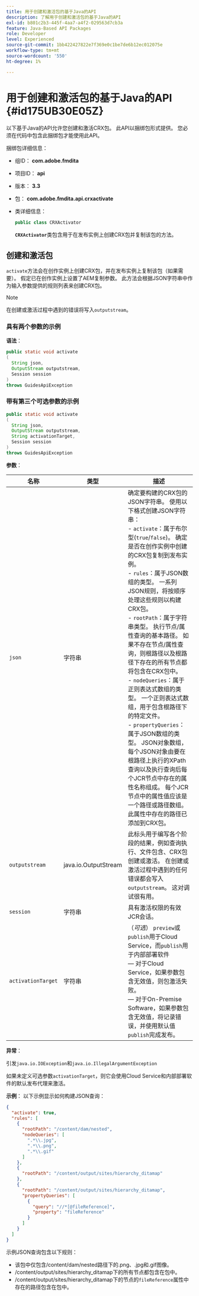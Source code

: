 ```yaml
---
title: 用于创建和激活包的基于Java的API
description: 了解用于创建和激活包的基于Java的API
exl-id: b801c2b3-445f-4aa7-a4f2-029563d7cb3a
feature: Java-Based API Packages
role: Developer
level: Experienced
source-git-commit: 1bb422427822e7f369e0c1be7de6b12ec012075e
workflow-type: tm+mt
source-wordcount: '550'
ht-degree: 1%

---
```


# 用于创建和激活包的基于Java的API {#id175UB30E05Z}

以下基于Java的API允许您创建和激活CRX包。 此API以捆绑包形式提供。 您必须在代码中包含此捆绑包才能使用此API。

捆绑包详细信息：

- 组ID： **com.adobe.fmdita**

- 项目ID： **api**

- 版本： **3.3**

- 包： **com.adobe.fmdita.api.crxactivate**

- 类详细信息：

  ```JAVA
  public class CRXActivator
  ```

  **`CRXActivator`**&#x200B;类包含用于在发布实例上创建CRX包并复制该包的方法。


## 创建和激活包

`activate`方法会在创作实例上创建CRX包，并在发布实例上复制该包（如果需要）。 假定已在创作实例上设置了AEM复制参数。 此方法会根据JSON字符串中作为输入参数提供的规则列表来创建CRX包。
>[!NOTE]
>
> 在创建或激活过程中遇到的错误将写入`outputstream`。

### 具有两个参数的示例

**语法**：


```JAVA
public static void activate
(
  String json, 
  OutputStream outputstream, 
  Session session
) 
throws GuidesApiException
```

### 带有第三个可选参数的示例

```JAVA
public static void activate
(
  String json, 
  OutputStream outputstream,
  String activationTarget, 
  Session session
) 
throws GuidesApiException
```

**参数**：

| 名称 | 类型 | 描述 |
|----|----|-----------|
| `json` | 字符串 | 确定要构建的CRX包的JSON字符串。 使用以下格式创建JSON字符串： <br>- `activate`：属于布尔型\(`true`/`false`\)。 确定是否在创作实例中创建的CRX包复制到发布实例。 <br> - `rules`：属于JSON数组的类型。 一系列JSON规则，将按顺序处理这些规则以构建CRX包。 <br> - `rootPath`：属于字符串类型。 执行节点/属性查询的基本路径。 如果不存在节点/属性查询，则根路径以及根路径下存在的所有节点都将包含在CRX包中。 <br> - `nodeQueries`：属于正则表达式数组的类型。 一个正则表达式数组，用于包含根路径下的特定文件。 <br> - `propertyQueries`：属于JSON数组的类型。 JSON对象数组，每个JSON对象由要在根路径上执行的XPath查询以及执行查询后每个JCR节点中存在的属性名称组成。 每个JCR节点中的属性值应该是一个路径或路径数组。 此属性中存在的路径已添加到CRX包。 |
| `outputstream` | java.io.OutputStream | 此标头用于编写各个阶段的结果，例如查询执行、文件包含、CRX包创建或激活。 在创建或激活过程中遇到的任何错误都会写入`outputstream`。 这对调试很有用。 |
| `session` | 字符串 | 具有激活权限的有效JCR会话。 |
| `activationTarget` | 字符串 | （*可选*） `preview`或`publish`用于Cloud Service，而`publish`用于内部部署软件<br> — 对于Cloud Service，如果参数包含无效值，则包激活失败。 <br> — 对于On-Premise Software，如果参数包含无效值，将记录错误，并使用默认值`publish`完成发布。 |

**异常**：

引发`java.io.IOException`和`java.io.IllegalArgumentException`


如果未定义可选参数`activationTarget`，则它会使用Cloud Service和内部部署软件的默认发布代理来激活。


**示例**：
以下示例显示如何构建JSON查询：

```JSON
{
  "activate": true,
  "rules": [
    {
      "rootPath": "/content/dam/nested",
      "nodeQueries": [
        ".*\\.jpg",
        ".*\\.png",
        ".*\\.gif"        
      ]
    },
    {
      "rootPath": "/content/output/sites/hierarchy_ditamap"
    },
    {
      "rootPath": "/content/output/sites/hierarchy_ditamap",
      "propertyQueries": [
        {
          "query": "//*[@fileReference]",
          "property": "fileReference"
        }
      ]
    }
  ]
}
```

示例JSON查询包含以下规则：

- 该包中仅包含/content/dam/nested路径下的.png、.jpg和.gif图像。
- /content/output/sites/hierarchy\_ditamap下的所有节点都包含在包中。
- /content/output/sites/hierarchy\_ditamap下的节点的`fileReference`属性中存在的路径包含在包中。
